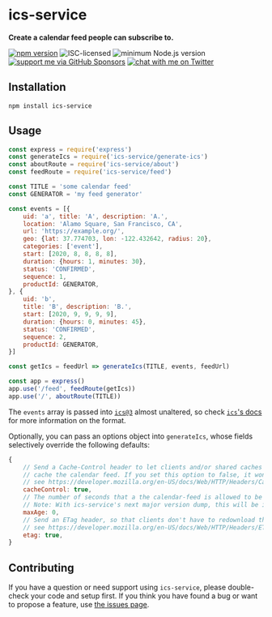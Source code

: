 # ics-service

**Create a calendar feed people can subscribe to.**

[![npm version](https://img.shields.io/npm/v/ics-service.svg)](https://www.npmjs.com/package/ics-service)
![ISC-licensed](https://img.shields.io/github/license/derhuerst/ics-service.svg)
![minimum Node.js version](https://img.shields.io/node/v/ics-service.svg)
[![support me via GitHub Sponsors](https://img.shields.io/badge/support%20me-donate-fa7664.svg)](https://github.com/sponsors/derhuerst)
[![chat with me on Twitter](https://img.shields.io/badge/chat%20with%20me-on%20Twitter-1da1f2.svg)](https://twitter.com/derhuerst)


## Installation

```shell
npm install ics-service
```


## Usage

```js
const express = require('express')
const generateIcs = require('ics-service/generate-ics')
const aboutRoute = require('ics-service/about')
const feedRoute = require('ics-service/feed')

const TITLE = 'some calendar feed'
const GENERATOR = 'my feed generator'

const events = [{
	uid: 'a', title: 'A', description: 'A.',
	location: 'Alamo Square, San Francisco, CA',
	url: 'https://example.org/',
	geo: {lat: 37.774703, lon: -122.432642, radius: 20},
	categories: ['event'],
	start: [2020, 8, 8, 8, 8],
	duration: {hours: 1, minutes: 30},
	status: 'CONFIRMED',
	sequence: 1,
	productId: GENERATOR,
}, {
	uid: 'b',
	title: 'B', description: 'B.',
	start: [2020, 9, 9, 9, 9],
	duration: {hours: 0, minutes: 45},
	status: 'CONFIRMED',
	sequence: 2,
	productId: GENERATOR,
}]

const getIcs = feedUrl => generateIcs(TITLE, events, feedUrl)

const app = express()
app.use('/feed', feedRoute(getIcs))
app.use('/', aboutRoute(TITLE))
```

The `events` array is passed into [`ics@3`](https://github.com/adamgibbons/ics/tree/v3.0.0) almost unaltered, so check [`ics`'s docs](https://github.com/adamgibbons/ics/blob/v3.0.0/README.md) for more information on the format.

Optionally, you can pass an options object into `generateIcs`, whose fields selectively override the following defaults:

```js
{
	// Send a Cache-Control header to let clients and/or shared caches (a.k.a. CDNS)
	// cache the calendar feed. If you set this option to false, it won't be sent.
	// see https://developer.mozilla.org/en-US/docs/Web/HTTP/Headers/Cache-Control
	cacheControl: true,
	// The number of seconds that a the calendar-feed is allowed to be cached.
	// Note: With ics-service's next major version dump, this will be increased.
	maxAge: 0,
	// Send an ETag header, so that clients don't have to redownload the calendar feed.
	// see https://developer.mozilla.org/en-US/docs/Web/HTTP/Headers/ETag
	etag: true,
}
```


## Contributing

If you have a question or need support using `ics-service`, please double-check your code and setup first. If you think you have found a bug or want to propose a feature, use [the issues page](https://github.com/derhuerst/ics-service/issues).
